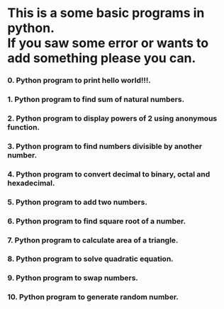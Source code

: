 <h1>This is a some basic programs in python.<br>If you saw some error or wants to add something please you can.</h1>
<h3>0. Python program to print hello world!!!.</h3>
<h3>1. Python program to find sum of natural numbers.</h3>
<h3>2. Python program to display powers of 2 using anonymous function.</h3>
<h3>3. Python program to find numbers divisible by another number.</h3>
<h3>4. Python program to convert decimal to binary, octal and hexadecimal.</h3>
<h3>5. Python program to add two numbers.</h3>
<h3>6. Python program to find square root of a number.</h3>
<h3>7. Python program to calculate area of a triangle.</h3>
<h3>8. Python program to solve quadratic equation.</h3>
<h3>9. Python program to swap numbers.</h3>
<h3>10. Python program to generate random number.</h3>